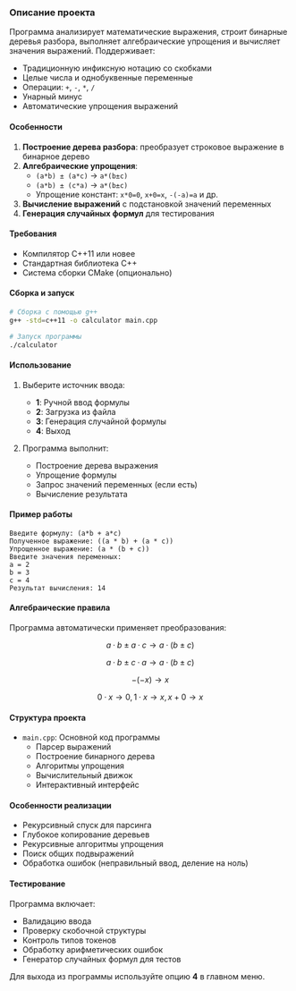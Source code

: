 

### Описание проекта
Программа анализирует математические выражения, строит бинарные деревья разбора, выполняет алгебраические упрощения и вычисляет значения выражений. Поддерживает:
- Традиционную инфиксную нотацию со скобками
- Целые числа и однобуквенные переменные
- Операции: `+`, `-`, `*`, `/`
- Унарный минус
- Автоматические упрощения выражений

#### Особенности
1. **Построение дерева разбора**: преобразует строковое выражение в бинарное дерево
2. **Алгебраические упрощения**:
   - `(a*b) ± (a*c)` → `a*(b±c)`
   - `(a*b) ± (c*a)` → `a*(b±c)`
   - Упрощение констант: `x*0=0`, `x+0=x`, `-(-a)=a` и др.
3. **Вычисление выражений** с подстановкой значений переменных
4. **Генерация случайных формул** для тестирования

#### Требования
- Компилятор C++11 или новее
- Стандартная библиотека C++
- Система сборки CMake (опционально)

#### Сборка и запуск
```bash
# Сборка с помощью g++
g++ -std=c++11 -o calculator main.cpp

# Запуск программы
./calculator
```

#### Использование
1. Выберите источник ввода:
   - **1**: Ручной ввод формулы
   - **2**: Загрузка из файла
   - **3**: Генерация случайной формулы
   - **4**: Выход

2. Программа выполнит:
   - Построение дерева выражения
   - Упрощение формулы
   - Запрос значений переменных (если есть)
   - Вычисление результата

#### Пример работы
```
Введите формулу: (a*b + a*c)
Полученное выражение: ((a * b) + (a * c))
Упрощенное выражение: (a * (b + c))
Введите значения переменных:
a = 2
b = 3
c = 4
Результат вычисления: 14
```

#### Алгебраические правила
Программа автоматически применяет преобразования:
```math
a·b \pm a·c \rightarrow a·(b\pm c)
```
```math
a·b \pm c·a \rightarrow a·(b\pm c)
```
```math
-(-x) \rightarrow x
```
```math
0·x \rightarrow 0,  1·x \rightarrow x,  x+0 \rightarrow x
```

#### Структура проекта
- `main.cpp`: Основной код программы
  - Парсер выражений
  - Построение бинарного дерева
  - Алгоритмы упрощения
  - Вычислительный движок
  - Интерактивный интерфейс

#### Особенности реализации
- Рекурсивный спуск для парсинга
- Глубокое копирование деревьев
- Рекурсивные алгоритмы упрощения
- Поиск общих подвыражений
- Обработка ошибок (неправильный ввод, деление на ноль)

#### Тестирование
Программа включает:
- Валидацию ввода
- Проверку скобочной структуры
- Контроль типов токенов
- Обработку арифметических ошибок
- Генератор случайных формул для тестов

Для выхода из программы используйте опцию **4** в главном меню.
